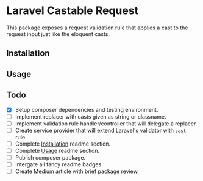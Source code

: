 # Laravel Castable Request

This package exposes a request validation rule that applies a cast to the request input just like the eloquent casts.

## Installation

## Usage

## Todo

- [x] Setup composer dependencies and testing environment.
- [ ] Implement replacer with casts given as string or classname.
- [ ] Implement validation rule handler/controller that will delegate a replacer.
- [ ] Create service provider that will extend Laravel's validator with `cast` rule.
- [ ] Complete [Installation](#installation) readme section.
- [ ] Complete [Usage](#usage) readme section.
- [ ] Publish composer package.
- [ ] Intergate all fancy readme badges.
- [ ] Create [Medium](https://medium.com/) article with brief package review.
